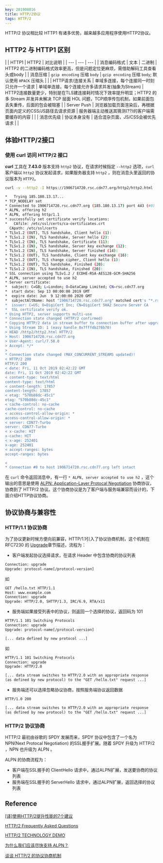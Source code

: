 ```yaml
---
key: 201908016
title: HTTP/2协议
tags: HTTP/2
---
```


HTTP/2 协议相比较 HTTP1 有诸多优势，越来越多应用程序使用HTTP2协议。<!--more-->

## HTTP2 与 HTTP1 区别

| | HTTP1 | HTTP2 | 对比说明 |
| --- | --- | --- |
| 消息编码格式 | 文本 | 二进制 | HTTP2 的二进制编码格式效率更高，但是问题定位更麻烦，需借助解码工具查看头或body |
| 消息压缩 | ```gzip encoding``` 压缩 ```body``` | ```gzip encoding``` 压缩 ```body```; 默认使用 ```HPACK``` 压缩头 | |
| HTTP请求/连接关系 | 单域多连接，每个连接同一时刻只允许一个请求 | 单域单连接，每个连接允许多请求并发(抽象为Stream) | HTTP2连接数量更少，特别是在TLS建连接耗时情况下效率提升明显；HTTP2 的多 Stream 并发并未解决 TCP 层面 HOL 问题，TCP顺序传包机制，如果前面包丢失重传，后面的包会被阻塞 |
| Server Push | 浏览器加载页面渲染后，再根据页面内定义的CSS/JS路径去请求资源 | 服务器端主动推送其猜测(??)的客户端需要缓存的内容 | |
| 消息优先级 | 协议本身没有 | 适合混杂页面，JS/CSS会被优先请求 | |

## 体验HTTP/2接口

### 使用 curl 访问 HTTP/2 接口

**curl** 工具在 **7.43.0** 版本支持 ```http2``` 协议，在请求时候指定 ```--http2``` 选项，```curl``` 客户端以 ```http2``` 协议发起请求，如果服务器支持 ```http2``` ，则在消息头里返回的协议版本为 ```HTTP2```。

```bash
curl -v --http2 -I https://1906714720.rsc.cdn77.org/http2/http2.html

*   Trying 185.180.13.17...
* TCP_NODELAY set
* Connected to 1906714720.rsc.cdn77.org (185.180.13.17) port 443 (#0)
* ALPN, offering h2
* ALPN, offering http/1.1
* successfully set certificate verify locations:
*   CAfile: /etc/ssl/certs/ca-certificates.crt
  CApath: /etc/ssl/certs
* TLSv1.2 (OUT), TLS handshake, Client hello (1):
* TLSv1.2 (IN), TLS handshake, Server hello (2):
* TLSv1.2 (IN), TLS handshake, Certificate (11):
* TLSv1.2 (IN), TLS handshake, Server key exchange (12):
* TLSv1.2 (IN), TLS handshake, Server finished (14):
* TLSv1.2 (OUT), TLS handshake, Client key exchange (16):
* TLSv1.2 (OUT), TLS change cipher, Client hello (1):
* TLSv1.2 (OUT), TLS handshake, Finished (20):
* TLSv1.2 (IN), TLS handshake, Finished (20):
* SSL connection using TLSv1.2 / ECDHE-RSA-AES128-GCM-SHA256
* ALPN, server accepted to use h2
* Server certificate:
*  subject: C=GB; L=London; O=DataCamp Limited; CN=rsc.cdn77.org
*  start date: Sep 13 00:00:00 2019 GMT
*  expire date: Jun  9 12:00:00 2020 GMT
*  subjectAltName: host "1906714720.rsc.cdn77.org" matched cert's "*.rsc.cdn77.org"
*  issuer: C=US; O=DigiCert Inc; CN=DigiCert SHA2 Secure Server CA
*  SSL certificate verify ok.
* Using HTTP2, server supports multi-use
* Connection state changed (HTTP/2 confirmed)
* Copying HTTP/2 data in stream buffer to connection buffer after upgrade: len=0
* Using Stream ID: 1 (easy handle 0x7fffdb276b70)
> HEAD /http2/http2.html HTTP/2
> Host: 1906714720.rsc.cdn77.org
> User-Agent: curl/7.58.0
> Accept: */*
>
* Connection state changed (MAX_CONCURRENT_STREAMS updated)!
< HTTP/2 200
HTTP/2 200
< date: Fri, 11 Oct 2019 02:42:22 GMT
date: Fri, 11 Oct 2019 02:42:22 GMT
< content-type: text/html
content-type: text/html
< content-length: 17857
content-length: 17857
< etag: "570b88dc-45c1"
etag: "570b88dc-45c1"
< cache-control: no-cache
cache-control: no-cache
< access-control-allow-origin: *
access-control-allow-origin: *
< server: CDN77-Turbo
server: CDN77-Turbo
< x-cache: HIT
x-cache: HIT
< x-age: 252401
x-age: 252401
< accept-ranges: bytes
accept-ranges: bytes

<
* Connection #0 to host 1906714720.rsc.cdn77.org left intact
```

在 ```curl``` 命令返回消息中，有一行 ```* ALPN, server accepted to use h2``` ，这个输出的意思是使用 [ALPN: Application-Layer Protocal Negotiation](https://en.wikipedia.org/wiki/Application-Layer_Protocol_Negotiation) 协商协议，协商到了 HTTP/2 协议。这个协商协议是为了客户端与服务端兼容而设计的，下面介绍HTTP协议协商。

## 协议协商与兼容性

### HTTP/1.1 协议协商

为了协议更新时候方便向前兼容，HTTP/1.1引入了协议协商机制，这个机制在 RFC7230 的 [Upgrade](https://httpwg.org/specs/rfc7230.html#header.upgrade)章节描述，流程为：

- 客户端发起协议选择请求，在请求 Header 中包含协商的协议列表

```html
Connection: upgrade
Upgrade: protocol-name[/protocol-version]
```

如

```html
GET /hello.txt HTTP/1.1
Host: www.example.com
Connection: upgrade
Upgrade: HTTP/2.0, SHTTP/1.3, IRC/6.9, RTA/x11
```

- 服务端如果接受列表中的协议，则返回一个选择的协议，返回码为 101

```html
HTTP/1.1 101 Switching Protocols
Connection: upgrade
Upgrade: protocol-name[/protocol-version]

[... data defined by new protocol ...]
```

如

```html
HTTP/1.1 101 Switching Protocols
Connection: upgrade
Upgrade: HTTP/2.0

[... data stream switches to HTTP/2.0 with an appropriate response
(as defined by new protocol) to the "GET /hello.txt" request ...]
```

- 服务端还可以选择忽略协议协商，按照服务端协议返回数据

```html
HTTP/1.0 200

[... data stream switches to HTTP/2.0 with an appropriate response
(as defined by new protocol) to the "GET /hello.txt" request ...]
```

### HTTP/2 协议协商

HTTP/2 最初由谷歌的 SPDY 发展而来，SPDY 协议中包含了一个名为 NPN(Next Protocal Negotiation) 的SSL握手扩展。随着 SPDY 升级为 HTTP/2 ，NPN 也升级为 ALPN 。

ALPN 的协商流程为：

- 客户端在SSL握手的 ClientHello 请求中，通过ALPN扩展，发送要协商的协议列表
- 服务端在SSL握手的 ServerHello 请求中，通过ALPN扩展，返回选择的协议列表

## Reference

[[译]使用HTTP/2提升性能的7个建议](https://www.w3ctech.com/topic/1563)

[HTTP/2 Frequently Asked Questions](https://http2.github.io/faq/#is-it-http20-or-http2)

[HTTP/2 TECHNOLOGY DEMO](http://www.http2demo.io/)

[为什么我们应该尽快支持 ALPN？](https://imququ.com/post/enable-alpn-asap.html)

[谈谈 HTTP/2 的协议协商机制](https://imququ.com/post/protocol-negotiation-in-http2.html)
